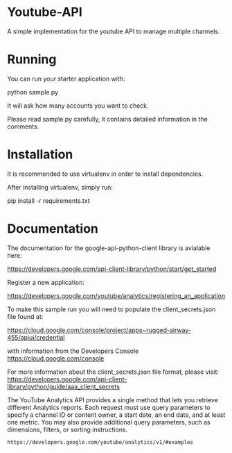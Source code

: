 Youtube-API
===========

A simple implementation for the youtube API to manage multiple channels. 

Running
=======

You can run your starter application with:

  python sample.py

It will ask how many accounts you want to check.

Please read sample.py carefully, it contains detailed information
in the comments.

Installation
============

It is recommended to use virtualenv in order to install dependencies.

After installing virtualenv, simply run:

  pip install -r requirements.txt


Documentation
=============

The documentation for the google-api-python-client library is avialable here:

   https://developers.google.com/api-client-library/python/start/get_started
   
   
Register a new application:

   https://developers.google.com/youtube/analytics/registering_an_application
   
To make this sample run you will need to populate the client_secrets.json file found at:

   https://cloud.google.com/console/project/apps~rugged-airway-455/apiui/credential

with information from the Developers Console
   https://cloud.google.com/console

For more information about the client_secrets.json file format, please visit:
   https://developers.google.com/api-client-library/python/guide/aaa_client_secrets   
   
The YouTube Analytics API provides a single method that lets you retrieve different Analytics reports. Each request must use query parameters to specify a channel ID or content owner, a start date, an end date, and at least one metric. You may also provide additional query parameters, such as dimensions, filters, or sorting instructions.

    https://developers.google.com/youtube/analytics/v1/#examples

